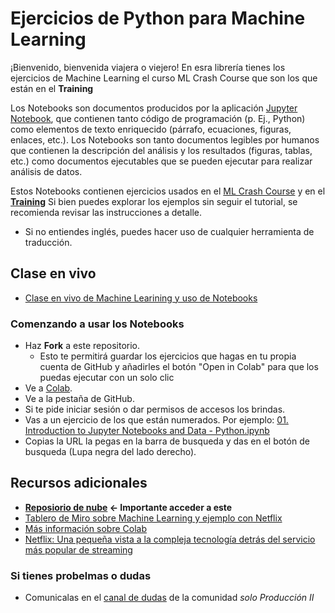 # Ejercicios de Python para Machine Learning

¡Bienvenido, bienvenida viajera o viejero! En esra librería tienes los ejercicios de Machine Learning el curso ML Crash Course que son los que están en el **Training**

Los Notebooks son documentos producidos por la aplicación [Jupyter Notebook](https://jupyter-notebook-beginner-guide.readthedocs.io/en/latest/what_is_jupyter.html#notebook-app), que contienen tanto código de programación (p. Ej., Python) como elementos de texto enriquecido (párrafo, ecuaciones, figuras, enlaces, etc.). Los Notebooks son tanto documentos legibles por humanos que contienen la descripción del análisis y los resultados (figuras, tablas, etc.) como documentos ejecutables que se pueden ejecutar para realizar análisis de datos.

Estos Notebooks contienen ejercicios usados en el [ML Crash Course](https://docs.microsoft.com/learn/paths/ml-crash-course) y en el **[Training](https://innovaccion.mx/)** Si bien puedes explorar los ejemplos sin seguir el tutorial, se recomienda revisar las instrucciones a detalle.

- Si no entiendes inglés, puedes hacer uso de cualquier herramienta de traducción.

## Clase en vivo

* [Clase en vivo de Machine Learining y uso de Notebooks](https://web.microsoftstream.com/video/e3dcca65-f9b4-434c-a904-b8ecd8dea1b1)

### Comenzando a usar los Notebooks

* Haz **Fork** a este repositorio.
  * Esto te permitirá guardar los ejercicios que hagas en tu propia cuenta de GitHub y añadirles el botón "Open in Colab" para que los puedas ejecutar con un solo clic
* Ve a [Colab](https://colab.research.google.com/).
* Ve a la pestaña de GitHub.
* Si te pide iniciar sesión o dar permisos de accesos los brindas.
* Vas a un ejercicio de los que están numerados. Por ejemplo: [01. Introduction to Jupyter Notebooks and Data - Python.ipynb](https://github.com/jose1824/ms-learn-ml-crash-course-python/blob/master/01.%20Introduction%20to%20Jupyter%20Notebooks%20and%20Data%20-%20Python.ipynb)
* Copias la URL la pegas en la barra de busqueda y das en el botón de busqueda (Lupa negra del lado derecho).

## Recursos adicionales

* **[Reposiorio de nube](https://github.com/FernandaOchoa/python101Nubers) <- Importante acceder a este**
* [Tablero de Miro sobre Machine Learning y ejemplo con Netflix](https://miro.com/app/board/o9J_kifeMOU=/)
* [Más información sobre Colab](https://colab.research.google.com/drive/1YKHHLSlG-B9Ez2-zf-YFxXTVgfC_Aqtt)
* [Netflix: Una pequeña vista a la compleja tecnología detrás del servicio más popular de streaming](https://medium.com/bigdatalatam/netflix-una-peque%C3%B1a-vista-a-la-compleja-tecnolog%C3%ADa-detr%C3%A1s-del-servicio-m%C3%A1s-popular-de-streaming-907124c3d5da)


### Si tienes probelmas o dudas

* Comunicalas en el [canal de dudas](https://teams.microsoft.com/l/channel/19%3ae306d14f14564e1db5beca40ed3cb8f5%40thread.tacv2/02%2520Canal%2520de%2520dudas%2520%25F0%259F%25A4%2594?groupId=c23f58da-c9fc-48fe-8120-820557422f06&tenantId=4ae54b05-b77e-4224-aef1-8661422e0816) de la comunidad *solo Producción II*
